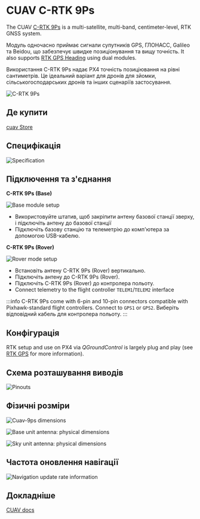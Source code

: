 # CUAV C-RTK 9Ps

The CUAV [C-RTK 9Ps](https://www.cuav.net/en/c_rtk_9ps/) is a multi-satellite, multi-band, centimeter-level, RTK GNSS system.

Модуль одночасно приймає сигнали супутників GPS, ГЛОНАСС, Galileo та Beidou, що забезпечує швидке позиціонування та вищу точність.
It also supports [RTK GPS Heading](../gps_compass/u-blox_f9p_heading.md) using dual modules.

Використання C-RTK 9Ps надає PX4 точність позиціювання на рівні сантиметрів.
Це ідеальний варіант для дронів для зйомки, сільськогосподарських дронів та інших сценаріїв застосування.

![C-RTK 9Ps](../../assets/hardware/gps/cuav_9ps/c-rtk9s.jpg)

## Де купити

[cuav Store](https://store.cuav.net/shop/c-rtk-9ps/)

## Специфікація

![Specification](../../assets/hardware/gps/cuav_9ps/c-rtk9s-specification.jpg)

## Підключення та з'єднання

**C-RTK 9Ps (Base)**

![Base module setup](../../assets/hardware/gps/cuav_9ps/c-rtk9ps_base.png)

- Використовуйте штатив, щоб закріпити антену базової станції зверху, і підключіть антену до базової станції
- Підключіть базову станцію та телеметрію до комп'ютера за допомогою USB-кабелю.

**C-RTK 9Ps (Rover)**

![Rover mode setup](../../assets/hardware/gps/cuav_9ps/c-rtk9ps-rover.png)

- Встановіть антену C-RTK 9Ps (Rover) вертикально.
- Підключіть антену до C-RTK 9Ps (Rover).
- Підключіть C-RTK 9Ps (Rover) до контролера польоту.
- Connect telemetry to the flight controller `TELEM1`/`TELEM2` interface

:::info
C-RTK 9Ps come with 6-pin and 10-pin connectors compatible with Pixhawk-standard flight controllers.
Connect to `GPS1` or `GPS2`.
Виберіть відповідний кабель для контролера польоту.
:::

## Конфігурація

RTK setup and use on PX4 via _QGroundControl_ is largely plug and play (see [RTK GPS](../gps_compass/rtk_gps.md) for more information).

## Схема розташування виводів

![Pinouts](../../assets/hardware/gps/cuav_9ps/pinouts-en.jpg)

## Фізичні розміри

![Cuav-9ps dimensions](../../assets/hardware/gps/cuav_9ps/c-rtk9ps_dimensions.jpg)

![Base unit antenna: physical dimensions](../../assets/hardware/gps/cuav_9ps/c-rtk9ps_base_unit_antenna_dimensions.jpg)

![Sky unit antenna: physical dimensions](../../assets/hardware/gps/cuav_9ps/c-rtk9ps_sky_unit_antenna_dimensions.jpg)

## Частота оновлення навігації

![Navigation update rate information](../../assets/hardware/gps/cuav_9ps/nav-rate-en.png)

## Докладніше

[CUAV docs](https://doc.cuav.net/gps/c-rtk-series/en/c-rtk-9ps/)
